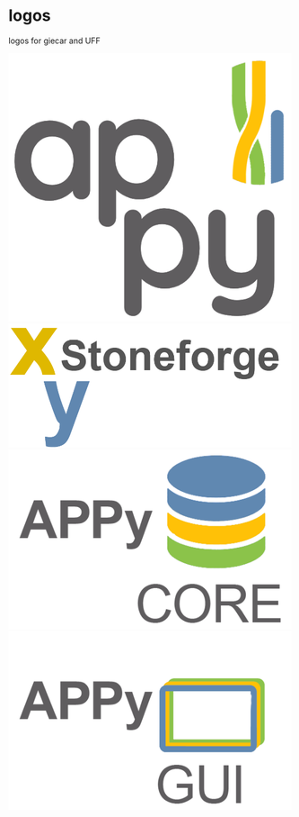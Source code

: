 # logos
logos for giecar and UFF

![alt text](appy_logo.png "Title")
![alt text](stoneforge.png "Title")
![alt text](core_logo.png "Title")
![alt text](gui_logo.png "Title")